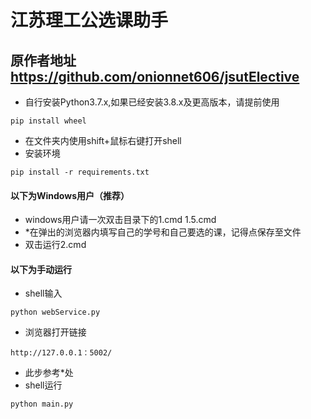 # 江苏理工公选课助手
## 原作者地址 https://github.com/onionnet606/jsutElective
* 自行安装Python3.7.x,如果已经安装3.8.x及更高版本，请提前使用
``` shell
pip install wheel
```
* 在文件夹内使用shift+鼠标右键打开shell
* 安装环境
``` shell
pip install -r requirements.txt
```
#### 以下为Windows用户（推荐）
* windows用户请一次双击目录下的1.cmd 1.5.cmd
* *在弹出的浏览器内填写自己的学号和自己要选的课，记得点保存至文件
* 双击运行2.cmd

#### 以下为手动运行
* shell输入
``` shell
python webService.py
```
* 浏览器打开链接
```
http://127.0.0.1：5002/
```
* 此步参考*处
* shell运行
``` shell
python main.py
```
